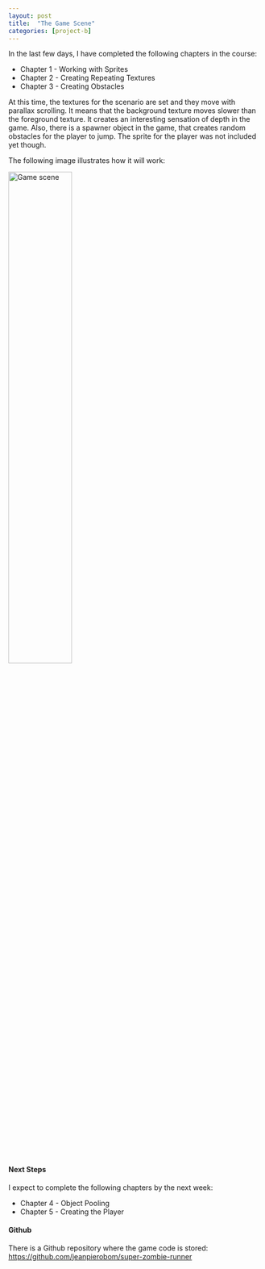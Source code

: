 ```yaml
---
layout: post
title:  "The Game Scene"
categories: [project-b]
---
```


In the last few days, I have completed the following chapters in the course:

* Chapter 1 - Working with Sprites
* Chapter 2 - Creating Repeating Textures
* Chapter 3 - Creating Obstacles

At this time, the textures for the scenario are set and they move with parallax scrolling. It means that the background texture moves slower than the foreground texture. It creates an interesting sensation of depth in the game. Also, there is a spawner object in the game, that creates random obstacles for the player to jump. The sprite for the player was not included yet though.

The following image illustrates how it will work:

<img style="width: 50%" src="https://jeanpierobom.github.io/assets/images/gif-game-scene-extended.gif" alt="Game scene">


#### Next Steps

I expect to complete the following chapters by the next week:

* Chapter 4 - Object Pooling
* Chapter 5 - Creating the Player

#### Github

There is a Github repository where the game code is stored: https://github.com/jeanpierobom/super-zombie-runner
